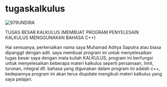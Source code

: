 # tugaskalkulus
![979UNDIRA](https://github.com/adityastr/tugaskalkulus/assets/98254633/46fdd8ed-972c-4daf-91c7-6163da669ea5)

TUGAS BESAR KALKULUS (MEMBUAT PROGRAM PENYELESAIN KALKULUS MENGGUNAKAN BAHASA C++)

Hai semuanya, perkenalkan nama saya Muhamad Aditya Saputra atau biasa dipanggil dengan adit. 
saya membuat program ini untuk menyelesaikan tugas besar saya dengan mata kuliah KALKULUS,
program ini berfungsi untuk menyelesaikan beberapa materi kalkulus seperti persamaan, limit, turunan, integral dll. 
bahasa yang digunakan dalam program ini adalah c++, kedepannya program ini akan terus diupdate mengikuti materi
kalkulus yang saya pelajari.
